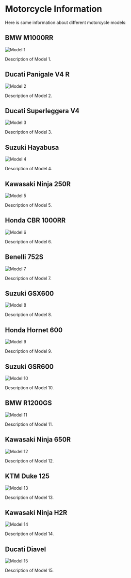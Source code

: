# Motorcycle Information

Here is some information about different motorcycle models:

## BMW M1000RR

![Model 1](MotocicletePVIR/2023-BMW-M1000RR-21-scaled.jpg)

Description of Model 1.

## Ducati Panigale V4 R

![Model 2](MotocicletePVIR/CocMotors-Ducati-Panigale-V4-R-2021-600x338.jpg)

Description of Model 2.

## Ducati Superleggera V4

![Model 3](MotocicletePVIR/CocMotors-Ducati-Superleggera-V4-2021-2-600x338.jpg)

Description of Model 3.

## Suzuki Hayabusa

![Model 4](MotocicletePVIR/Hayabusa-news-pic-inside-7.jpg)

Description of Model 4.

## Kawasaki Ninja 250R

![Model 5](MotocicletePVIR/Kawasaki_Ninja_250R_2007TMS.jpg)

Description of Model 5.

## Honda CBR 1000RR

![Model 6](195885_2020_HONDA_CBR1000RR-R_SP.jpg)

Description of Model 6.

## Benelli 752S

![Model 7](MotocicletePVIR/benelli-752s-34197-6228.jpg)

Description of Model 7.

## Suzuki GSX600

![Model 8](MotocicletePVIR/download.jpg)

Description of Model 8.

## Honda Hornet 600

![Model 9](d9a373a3bb8c7eb7a2e5719733be4044.jpg)

Description of Model 9.

## Suzuki GSR600

![Model 10](MotocicletePVIR/hq720.jpg)

Description of Model 10.

## BMW R1200GS

![Model 11](MotocicletePVIR/images.jpg)

Description of Model 11.

## Kawasaki Ninja 650R
![Model 12](MotocicletePVIR/kawa650.jpg)

Description of Model 12.

## KTM Duke 125

![Model 13](MotocicletePVIR/ktm-duke-125-2022~5795.jpg)

Description of Model 13.

## Kawasaki Ninja H2R

![Model 14](MotocicletePVIR/share_Maisto-1-12-kawasaki-ninja-h2r-model-de-simulare-motocicletă-thumbs.jpg)

Description of Model 14.

## Ducati Diavel

![Model 15](MotocicletePVIR/2000000001.jpg)

Description of Model 15.
